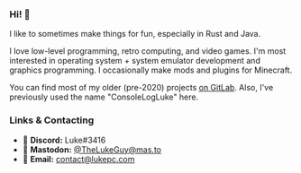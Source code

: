 ### Hi! :wave:

I like to sometimes make things for fun, especially in Rust and Java.

<p>

I love low-level programming, retro computing, and video games.
I'm most interested in operating system + system emulator development and graphics programming.
I occasionally make mods and plugins for Minecraft.

</p>

<p>

You can find most of my older (pre-2020) projects [on GitLab](https://gitlab.com/devluke).
Also, I've previously used the name "ConsoleLogLuke" here.

</p>

### Links & Contacting

* :space_invader: **Discord:** Luke#3416
* :mammoth: **Mastodon:** [@TheLukeGuy@mas.to](https://mas.to/@TheLukeGuy)
* :e-mail: **Email:** [contact@lukepc.com](mailto:contact@lukepc.com)
